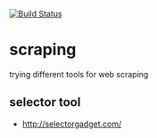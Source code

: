 [![Build Status](https://travis-ci.org/brownman/scraping.svg?branch=develop)](https://travis-ci.org/brownman/scraping)











scraping
=========
trying different tools for web scraping

selector tool
----
- http://selectorgadget.com/
